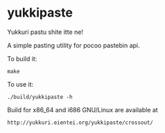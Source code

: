 yukkipaste
==========

Yukkuri pastu shite itte ne!

A simple pasting utility for pocoo pastebin api.

To build it:

    make

To use it:

    ./build/yukkipaste -h

Build for x86_64 and i686 GNU/Linux are available at

    http://yukkuri.eientei.org/yukkipaste/crossout/
